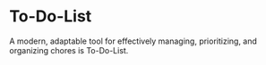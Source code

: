 # To-Do-List
A modern, adaptable tool for effectively managing, prioritizing, and organizing chores is To-Do-List.
